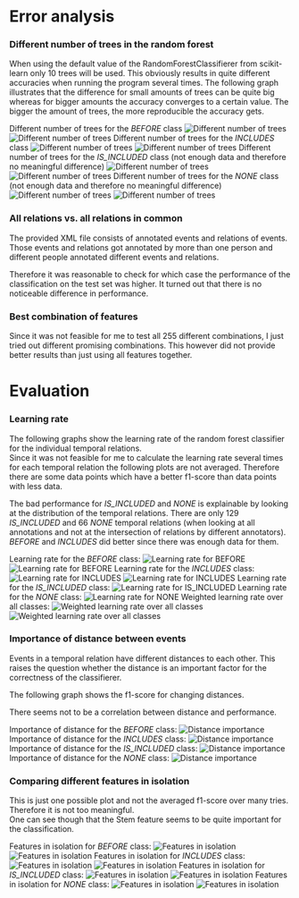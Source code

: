 Error analysis
==============

### Different number of trees in the random forest

When using the default value of the RandomForestClassifierer from scikit-learn only 10 trees will be used.
This obviously results in quite different accuracies when running the program several times.
The following graph illustrates that the difference for small amounts of trees can be quite big whereas for bigger amounts the accuracy converges to a certain value.
The bigger the amount of trees, the more reproducible the accuracy gets.

Different number of trees for the _BEFORE_ class
![](plots/different_number_of_trees_0.jpg?raw=true "Different number of trees")
![](plots/number_of_trees_before_precision-recall.jpg?raw=true "Different number of trees")
Different number of trees for the _INCLUDES_ class
![](plots/different_number_of_trees_1.jpg?raw=true "Different number of trees")
![](plots/number_of_trees_includes_precision-recall.jpg=true "Different number of trees")
Different number of trees for the _IS_INCLUDED_ class (not enough data and therefore no meaningful difference)
![](plots/different_number_of_trees_2.jpg?raw=true "Different number of trees")
![](plots/number_of_trees_is_included_precision-recall.jpg?raw=true "Different number of trees")
Different number of trees for the _NONE_ class (not enough data and therefore no meaningful difference)
![](plots/different_number_of_trees_3.jpg?raw=true "Different number of trees")
![](plots/number_of_trees_none_precision-recall.jpg?raw=true "Different number of trees")


### All relations vs. all relations in common

The provided XML file consists of annotated events and relations of events.
Those events and relations got annotated by more than one person and different people annotated different events and relations.

Therefore it was reasonable to check for which case the performance of the classification on the test set was higher.
It turned out that there is no noticeable difference in performance.


### Best combination of features

Since it was not feasible for me to test all 255 different combinations, I just tried out different promising combinations.
This however did not provide better results than just using all features together.


Evaluation
==========

### Learning rate
The following graphs show the learning rate of the random forest classifier for the individual temporal relations.  
Since it was not feasible for me to calculate the learning rate several times for each temporal relation the following plots are not averaged.
Therefore there are some data points which have a better f1-score than data points with less data.

The bad performance for _IS_INCLUDED_ and _NONE_ is explainable by looking at the distribution of the temporal relations.
There are only 129 _IS_INCLUDED_ and 66 _NONE_ temporal relations (when looking at all annotations and not at the intersection of relations by different annotators).  
_BEFORE_ and _INCLUDES_ did better since there was enough data for them.

Learning rate for the _BEFORE_ class:
![](plots/learning_rate_0.jpg?raw=true "Learning rate for BEFORE")
![](plots/learning_rate_before_precision-recall.jpg?raw=true "Learning rate for BEFORE")
Learning rate for the _INCLUDES_ class:
![](plots/learning_rate_1.jpg?raw=true "Learning rate for INCLUDES")
![](plots/learning_rate_includes_precision-recall.jpg?raw=true "Learning rate for INCLUDES")
Learning rate for the _IS_INCLUDED_ class:
![](plots/learning_rate_2.jpg?raw=true "Learning rate for IS_INCLUDED")
Learning rate for the _NONE_ class:
![](plots/learning_rate_3.jpg?raw=true "Learning rate for NONE")
Weighted learning rate over all classes:
![](plots/learning_rate_weighted.jpg?raw=true "Weighted learning rate over all classes")
![](plots/learning_rate_all_precision-recall.jpg?raw=true "Weighted learning rate over all classes")


### Importance of distance between events

Events in a temporal relation have different distances to each other.
This raises the question whether the distance is an important factor for the correctness of the classifierer.

The following graph shows the f1-score for changing distances.

There seems not to be a correlation between distance and performance.

Importance of distance for the _BEFORE_ class:
![](plots/distance_importance_0.jpg?raw=true "Distance importance")
Importance of distance for the _INCLUDES_ class:
![](plots/distance_importance_1.jpg?raw=true "Distance importance")
Importance of distance for the _IS_INCLUDED_ class:
![](plots/distance_importance_2.jpg?raw=true "Distance importance")
Importance of distance for the _NONE_ class:
![](plots/distance_importance_3.jpg?raw=true "Distance importance")

### Comparing different features in isolation

This is just one possible plot and not the averaged f1-score over many tries.
Therefore it is not too meaningful.  
One can see though that the Stem feature seems to be quite important for the classification.

Features in isolation for _BEFORE_ class:
![](plots/best_feature_0.jpg?raw=true "Features in isolation")
![](plots/best_feature_before_precision-recall.jpg?raw=true "Features in isolation")
Features in isolation for _INCLUDES_ class:
![](plots/best_feature_1.jpg?raw=true "Features in isolation")
![](plots/best_feature_includes_precision-recall.jpg?raw=true "Features in isolation")
Features in isolation for _IS_INCLUDED_ class:
![](plots/best_feature_2.jpg?raw=true "Features in isolation")
![](plots/best_feature_is_included_precision-recall.jpg?raw=true "Features in isolation")
Features in isolation for _NONE_ class:
![](plots/best_feature_3.jpg?raw=true "Features in isolation")
![](plots/best_feature_none_precision-recall.jpg?raw=true "Features in isolation")
